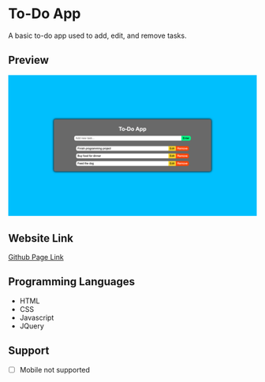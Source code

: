 # To-Do App
A basic to-do app used to add, edit, and remove tasks.

## Preview
![Preview](/images/preview.png)

## Website Link
[Github Page Link](https://cyoung-sudo.github.io/todo-app/)

## Programming Languages
* HTML
* CSS
* Javascript
* JQuery

## Support
- [ ] Mobile not supported